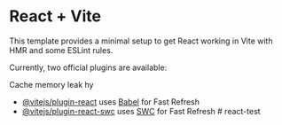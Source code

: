 # React + Vite

This template provides a minimal setup to get React working in Vite with HMR and some ESLint rules.

Currently, two official plugins are available:

Cache memory leak
hy

- [@vitejs/plugin-react](https://github.com/vitejs/vite-plugin-react/blob/main/packages/plugin-react/README.md) uses [Babel](https://babeljs.io/) for Fast Refresh
- [@vitejs/plugin-react-swc](https://github.com/vitejs/vite-plugin-react-swc) uses [SWC](https://swc.rs/) for Fast Refresh
#   r e a c t - t e s t 
 
 
